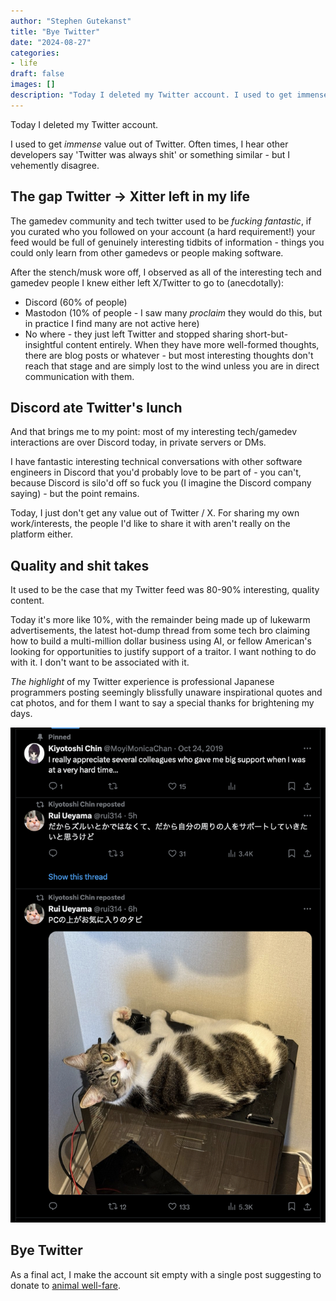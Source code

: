 ```yaml
---
author: "Stephen Gutekanst"
title: "Bye Twitter"
date: "2024-08-27"
categories:
- life
draft: false
images: []
description: "Today I deleted my Twitter account. I used to get immense value out of Twitter. Often times, I hear other developers say 'Twitter was always shit' or something similar - but I vehemently disagree."
---
```


Today I deleted my Twitter account.

I used to get _immense_ value out of Twitter. Often times, I hear other developers say 'Twitter was always shit' or something similar - but I vehemently disagree.

## The gap Twitter -> Xitter left in my life

The gamedev community and tech twitter used to be _fucking fantastic_, if you curated who you followed on your account (a hard requirement!) your feed would be full of genuinely interesting tidbits of information - things you could only learn from other gamedevs or people making software.

After the stench/musk wore off, I observed as all of the interesting tech and gamedev people I knew either left X/Twitter to go to (anecdotally):

* Discord (60% of people)
* Mastodon (10% of people - I saw many _proclaim_ they would do this, but in practice I find many are not active here)
* No where - they just left Twitter and stopped sharing short-but-insightful content entirely. When they have more well-formed thoughts, there are blog posts or whatever - but most interesting thoughts don't reach that stage and are simply lost to the wind unless you are in direct communication with them.

## Discord ate Twitter's lunch

And that brings me to my point: most of my interesting tech/gamedev interactions are over Discord today, in private servers or DMs.

I have fantastic interesting technical conversations with other software engineers in Discord that you'd probably love to be part of - you can't, because Discord is silo'd off so fuck you (I imagine the Discord company saying) - but the point remains.

Today, I just don't get any value out of Twitter / X. For sharing my own work/interests, the people I'd like to share it with aren't really on the platform either.

## Quality and shit takes

It used to be the case that my Twitter feed was 80-90% interesting, quality content.

Today it's more like 10%, with the remainder being made up of lukewarm advertisements, the latest hot-dump thread from some tech bro claiming how to build a multi-million dollar business using AI, or fellow American's looking for opportunities to justify support of a traitor. I want nothing to do with it. I don't want to be associated with it.

_The highlight_ of my Twitter experience is professional Japanese programmers posting seemingly blissfully unaware inspirational quotes and cat photos, and for them I want to say a special thanks for brightening my days.

![](/img/2024/twitter.jpg)

## Bye Twitter

As a final act, I make the account sit empty with a single post suggesting to donate to [animal well-fare](https://www.aspca.org/ways-to-give).
